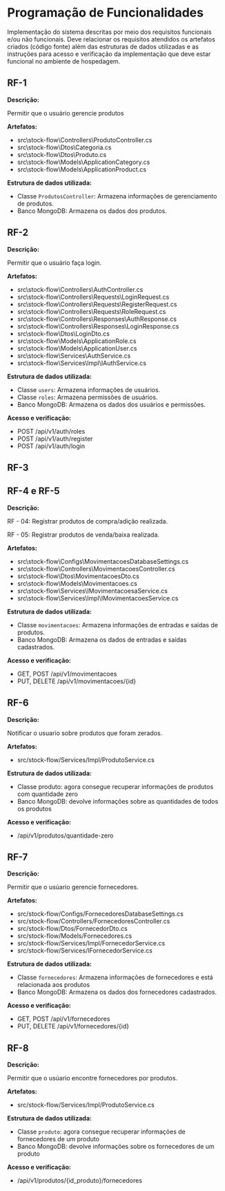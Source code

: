 # Programação de Funcionalidades

Implementação do sistema descritas por meio dos requisitos funcionais e/ou não funcionais. Deve relacionar os requisitos atendidos os artefatos criados (código fonte) além das estruturas de dados utilizadas e as instruções para acesso e verificação da implementação que deve estar funcional no ambiente de hospedagem.


## RF-1

**Descrição:**

Permitir que o usuário gerencie produtos

**Artefatos:**

- src\stock-flow\Controllers\ProdutoController.cs
- src\stock-flow\Dtos\Categoria.cs
- src\stock-flow\Dtos\Produto.cs
- src\stock-flow\Models\ApplicationCategory.cs
- src\stock-flow\Models\ApplicationProduct.cs

**Estrutura de dados utilizada:**

- Classe `ProdutosController`: Armazena informações de gerenciamento de produtos.
- Banco MongoDB: Armazena os dados dos produtos.

## RF-2

**Descrição:**

Permitir que o usuário faça login.

**Artefatos:**

- src\stock-flow\Controllers\AuthController.cs
- src\stock-flow\Controllers\Requests\LoginRequest.cs
- src\stock-flow\Controllers\Requests\RegisterRequest.cs
- src\stock-flow\Controllers\Requests\RoleRequest.cs
- src\stock-flow\Controllers\Responses\AuthResponse.cs
- src\stock-flow\Controllers\Responses\LoginResponse.cs
- src\stock-flow\Dtos\LoginDto.cs
- src\stock-flow\Models\ApplicationRole.cs
- src\stock-flow\Models\ApplicationUser.cs
- src\stock-flow\Services\AuthService.cs
- src\stock-flow\Services\lmpl\IAuthService.cs


**Estrutura de dados utilizada:**

- Classe `users`: Armazena informações de usuários.
- Classe `roles`: Armazena permissões de usuários.
- Banco MongoDB: Armazena os dados dos usuários e permissões.


**Acesso e verificação:**

- POST /api/v1/auth/roles
- POST /api/v1/auth/register
- POST /api/v1/auth/login

## RF-3

## RF-4 e RF-5

**Descrição:**

RF - 04: Registrar produtos de compra/adição realizada.

RF - 05: Registrar produtos de venda/baixa realizada.


**Artefatos:**

- src\stock-flow\Configs\MovimentacoesDatabaseSettings.cs
- src\stock-flow\Controllers\MovimentacoesController.cs
- src\stock-flow\Dtos\MovimentacoesDto.cs
- src\stock-flow\Models\Movimentacoes.cs
- src\stock-flow\Services\IMovimentacoesaService.cs
- src\stock-flow\Services\lmpl\IMovimentacoesService.cs

**Estrutura de dados utilizada:**

- Classe `movimentacoes`: Armazena informações de entradas e saídas de produtos.
- Banco MongoDB: Armazena os dados de entradas e saídas cadastrados.


**Acesso e verificação:**

- GET, POST /api/v1/movimentacoes
- PUT, DELETE /api/v1/movimentacoes/{id}

## RF-6

**Descrição:**

Notificar o usuario sobre produtos que foram zerados.

**Artefatos:**

- src/stock-flow/Services/Impl/ProdutoService.cs


**Estrutura de dados utilizada:**

- Classe produto: agora consegue recuperar informações de produtos com quantidade zero
- Banco MongoDB: devolve informações sobre as quantidades de todos os produtos


**Acesso e verificação:**

- /api/v1/produtos/quantidade-zero



## RF-7

**Descrição:**

Permitir que o usúario gerencie fornecedores.


**Artefatos:**

- src/stock-flow/Configs/FornecedoresDatabaseSettings.cs
- src/stock-flow/Controllers/FornecedoresController.cs
- src/stock-flow/Dtos/FornecedorDto.cs
- src/stock-flow/Models/Fornecedores.cs
- src/stock-flow/Services/Impl/FornecedorService.cs
- src/stock-flow/Services/IFornecedorService.cs

**Estrutura de dados utilizada:**

- Classe `fornecedores`: Armazena informações de fornecedores e está relacionada aos produtos
- Banco MongoDB: Armazena os dados dos fornecedores cadastrados.

**Acesso e verificação:**

- GET, POST /api/v1/fornecedores
- PUT, DELETE /api/v1/fornecedores/{id}

## RF-8

**Descrição:**

Permitir que o usúario encontre fornecedores por produtos.

**Artefatos:**

- src/stock-flow/Services/Impl/ProdutoService.cs

**Estrutura de dados utilizada:**

- Classe `produto`: agora consegue recuperar informações de fornecedores de um produto
- Banco MongoDB: devolve informações sobre os fornecedores de um produto


**Acesso e verificação:**

- /api/v1/produtos/{id_produto}/fornecedores

